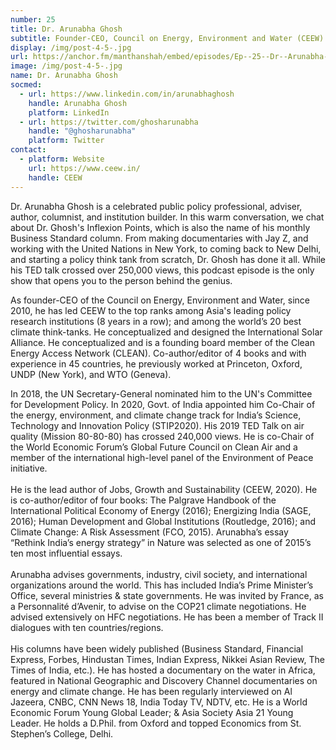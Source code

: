 ```yaml
---
number: 25
title: Dr. Arunabha Ghosh
subtitle: Founder-CEO, Council on Energy, Environment and Water (CEEW)
display: /img/post-4-5-.jpg
url: https://anchor.fm/manthanshah/embed/episodes/Ep--25--Dr--Arunabha-Ghosh-Founder-CEO--Council-on-Energy--Environment-and-Water-CEEW-e157eb3/a-a68a114
image: /img/post-4-5-.jpg
name: Dr. Arunabha Ghosh
socmed:
  - url: https://www.linkedin.com/in/arunabhaghosh
    handle: Arunabha Ghosh
    platform: LinkedIn
  - url: https://twitter.com/ghosharunabha
    handle: "@ghosharunabha"
    platform: Twitter
contact:
  - platform: Website
    url: https://www.ceew.in/
    handle: CEEW
---
```

<!--StartFragment-->

Dr. Arunabha Ghosh is a celebrated public policy professional, adviser, author, columnist, and institution builder. In this warm conversation, we chat about Dr. Ghosh's Inflexion Points, which is also the name of his monthly Business Standard column. From making documentaries with Jay Z, and working with the United Nations in New York, to coming back to New Delhi, and starting a policy think tank from scratch, Dr. Ghosh has done it all. While his TED talk crossed over 250,000 views, this podcast episode is the only show that opens you to the person behind the genius.  

As founder-CEO of the Council on Energy, Environment and Water, since 2010, he has led CEEW to the top ranks among Asia's leading policy research institutions (8 years in a row); and among the world’s 20 best climate think-tanks. He conceptualized and designed the International Solar Alliance. He conceptualized and is a founding board member of the Clean Energy Access Network (CLEAN). Co-author/editor of 4 books and with experience in 45 countries, he previously worked at Princeton, Oxford, UNDP (New York), and WTO (Geneva). 

In 2018, the UN Secretary-General nominated him to the UN's Committee for Development Policy. In 2020, Govt. of India appointed him Co-Chair of the energy, environment, and climate change track for India’s Science, Technology and Innovation Policy (STIP2020). His 2019 TED Talk on air quality (Mission 80-80-80) has crossed 240,000 views. He is co-Chair of the World Economic Forum’s Global Future Council on Clean Air and a member of the international high-level panel of the Environment of Peace initiative.\
\
He is the lead author of Jobs, Growth and Sustainability (CEEW, 2020). He is co-author/editor of four books: The Palgrave Handbook of the International Political Economy of Energy (2016); Energizing India (SAGE, 2016); Human Development and Global Institutions (Routledge, 2016); and Climate Change: A Risk Assessment (FCO, 2015). Arunabha’s essay “Rethink India’s energy strategy” in Nature was selected as one of 2015’s ten most influential essays.\
\
Arunabha advises governments, industry, civil society, and international organizations around the world. This has included India’s Prime Minister’s Office, several ministries & state governments. He was invited by France, as a Personnalité d’Avenir, to advise on the COP21 climate negotiations. He advised extensively on HFC negotiations. He has been a member of Track II dialogues with ten countries/regions.\
\
His columns have been widely published (Business Standard, Financial Express, Forbes, Hindustan Times, Indian Express, Nikkei Asian Review, The Times of India, etc.). He has hosted a documentary on the water in Africa, featured in National Geographic and Discovery Channel documentaries on energy and climate change. He has been regularly interviewed on Al Jazeera, CNBC, CNN News 18, India Today TV, NDTV, etc. He is a World Economic Forum Young Global Leader; & Asia Society Asia 21 Young Leader. He holds a D.Phil. from Oxford and topped Economics from St. Stephen’s College, Delhi.

<!--EndFragment-->